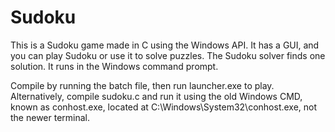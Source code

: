# Sudoku
This is a Sudoku game made in C using the Windows API. It has a GUI, and you can play Sudoku or use it to solve puzzles. The Sudoku solver finds one solution. It runs in the Windows command prompt.

Compile by running the batch file, then run launcher.exe to play. Alternatively, compile sudoku.c and run it using the old Windows CMD, known as conhost.exe, located at C:\Windows\System32\conhost.exe, not the newer terminal.
